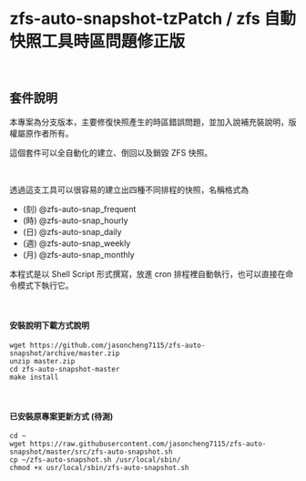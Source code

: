 # zfs-auto-snapshot-tzPatch / zfs 自動快照工具時區問題修正版

&nbsp;&nbsp;
## 套件說明
  
本專案為分支版本，主要修復快照產生的時區錯誤問題，並加入說補充裝說明，版權屬原作者所有。
&nbsp;&nbsp;  

這個套件可以全自動化的建立、倒回以及銷毀 ZFS 快照。

&nbsp;&nbsp;
&nbsp;&nbsp;

透過這支工具可以很容易的建立出四種不同排程的快照，名稱格式為 
- (刻) @zfs-auto-snap_frequent 
- (時) @zfs-auto-snap_hourly 
- (日) @zfs-auto-snap_daily 
- (週) @zfs-auto-snap_weekly 
- (月) @zfs-auto-snap_monthly 


本程式是以 Shell Script 形式撰寫，放進 cron 排程裡自動執行，也可以直接在命令模式下執行它。

&nbsp;&nbsp;
&nbsp;&nbsp;


#### 安裝說明下載方式說明

    wget https://github.com/jasoncheng7115/zfs-auto-snapshot/archive/master.zip
    unzip master.zip
    cd zfs-auto-snapshot-master
    make install

&nbsp;&nbsp;
&nbsp;&nbsp;

#### 已安裝原專案更新方式 (待測)

    cd ~
    wget https://raw.githubusercontent.com/jasoncheng7115/zfs-auto-snapshot/master/src/zfs-auto-snapshot.sh
    cp ~/zfs-auto-snapshot.sh /usr/local/sbin/
    chmod +x usr/local/sbin/zfs-auto-snapshot.sh